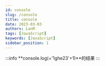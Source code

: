 ```yaml
---
id: console
slug: /console
title: console
date: 2023-03-03
authors: LanM
tags: [JavaScript]
keywords: [JavaScript]
sidebar_position: 1
---
```


:::info
**console.log(+'1ghe23'+1)**的结果
:::
